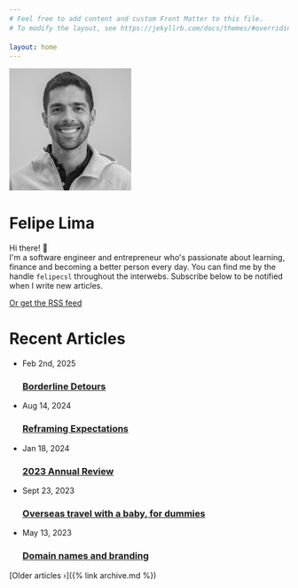 ```yaml
---
# Feel free to add content and custom Front Matter to this file.
# To modify the layout, see https://jekyllrb.com/docs/themes/#overriding-theme-defaults

layout: home
---
```


<div class="hero">
  <img class="about-avatar" src="/images/avatar-2023-bw.jpg"/>
  <div class="intro-bio">
    <h1 class="brand-font">Felipe Lima</h1>
    <p>
    Hi there! 👋 <br>I'm a software engineer and entrepreneur who's passionate about learning, finance
    and becoming a better person every day. You can find me by the handle <code>felipecsl</code>
    throughout the interwebs. Subscribe below to be notified when I write new articles.
    </p>
    <script async data-uid="6486d12bcb" src="https://marvelous-builder-9321.ck.page/6486d12bcb/index.js"></script>
    <div class="text-center">
      <a href="{{ "/feed.xml" | relative_url }}" class="rss-subscribe">Or get the RSS feed</a>
    </div>
  </div>
</div>
<h1>Recent Articles</h1>
<ul class="post-list">
  <li>
    <span class="post-meta">Feb 2nd, 2025</span>
    <h3>
      <a class="post-link" href="/2025/02/02/borderline-detours.html">
        Borderline Detours
      </a>
    </h3>
  </li>
  <li>
    <span class="post-meta">Aug 14, 2024</span>
    <h3>
      <a class="post-link" href="/2024/08/14/reframing-expectations.html">
        Reframing Expectations
      </a>
    </h3>
  </li>
  <li>
    <span class="post-meta">Jan 18, 2024</span>
    <h3>
      <a class="post-link" href="/2024/01/18/2023-annual-review.html">
        2023 Annual Review
      </a>
    </h3>
  </li>
  <li>
    <span class="post-meta">Sept 23, 2023</span>
    <h3>
      <a class="post-link" href="/2023/09/23/overseas-travel-with-baby.html">
        Overseas travel with a baby, for dummies
      </a>
    </h3>
  </li>
  <li>
    <span class="post-meta">May 13, 2023</span>
    <h3>
      <a class="post-link" href="/2023/05/13/moving-to-lima-gl.html">
        Domain names and branding
      </a>
    </h3>
  </li>
</ul>
[Older articles &rsaquo;]({% link archive.md %})
